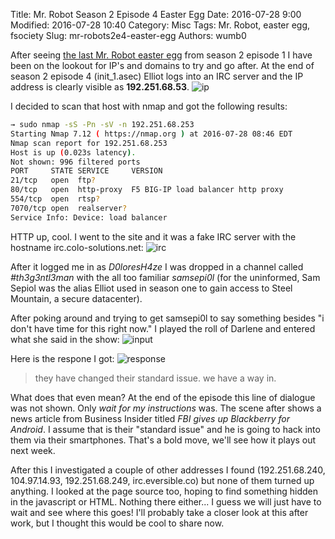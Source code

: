 Title: Mr. Robot Season 2 Episode 4 Easter Egg
Date: 2016-07-28 9:00
Modified: 2016-07-28 10:40
Category: Misc
Tags: Mr. Robot, easter egg, fsociety
Slug: mr-robots2e4-easter-egg 
Authors: wumb0

After seeing [the last Mr. Robot easter egg](http://imgur.com/gallery/RKRAi) from season 2 episode 1 I have been on the lookout for IP's and domains to try and go after. At the end of season 2 episode 4 (init_1.asec) Elliot logs into an IRC server and the IP address is clearly visible as **192.251.68.53**.
![ip]({filename}/images/mrrobotip.png)

I decided to scan that host with nmap and got the following results:
```bash
→ sudo nmap -sS -Pn -sV -n 192.251.68.253
Starting Nmap 7.12 ( https://nmap.org ) at 2016-07-28 08:46 EDT
Nmap scan report for 192.251.68.253
Host is up (0.023s latency).
Not shown: 996 filtered ports
PORT     STATE SERVICE     VERSION
21/tcp   open  ftp?
80/tcp   open  http-proxy  F5 BIG-IP load balancer http proxy
554/tcp  open  rtsp?
7070/tcp open  realserver?
Service Info: Device: load balancer
```

HTTP up, cool. I went to the site and it was a fake IRC server with the hostname irc.colo-solutions.net:
![irc]({filename}/images/mrrobotirc.png)

After it logged me in as *D0loresH4ze* I was dropped in a channel called *#th3g3ntl3man* with the all too familiar *samsepi0l* (for the uninformed, Sam Sepiol was the alias Elliot used in season one to gain access to Steel Mountain, a secure datacenter). 

After poking around and trying to get samsepi0l to say something besides "i don't have time for this right now." I played the roll of Darlene and entered what she said in the show:
![input]({filename}/images/mrrobotirc2.png)

Here is the respone I got:
![response]({filename}/images/mrrobotchat.png)

> they have changed their standard issue. we have a way in.

What does that even mean? At the end of the episode this line of dialogue was not shown. Only *wait for my instructions* was. The scene after shows a news article from Business Insider titled *FBI gives up Blackberry for Android*. I assume that is their "standard issue" and he is going to hack into them via their smartphones. That's a bold move, we'll see how it plays out next week.

After this I investigated a couple of other addresses I found (192.251.68.240, 104.97.14.93, 192.251.68.249, irc.eversible.co) but none of them turned up anything. I looked at the page source too, hoping to find something hidden in the javascript or HTML. Nothing there either... I guess we will just have to wait and see where this goes! I'll probably take a closer look at this after work, but I thought this would be cool to share now.
